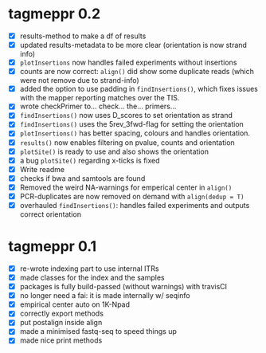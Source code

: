 # tagmeppr 0.2

- [x] results-method to make a df of results
- [x] updated results-metadata to be more clear (orientation is now strand info)
- [x] `plotInsertions` now handles failed experiments without insertions
- [x] counts are now correct: `align()` did show some duplicate reads (which were not remove due to strand-info)
- [x] added the option to use padding in `findInsertions()`, which fixes issues with the mapper reporting matches over the TIS.
- [x] wrote checkPrimer to... check... the... primers...
- [x] `findInsertions()` now uses D_scores to set orientation as strand
- [x] `findInsertions()` uses the 5rev_3fwd-flag for setting the orientation
- [x] `plotInsertions()` has better spacing, colours and handles orientation.
- [x] `results()` now enables filtering on pvalue, counts and orientation
- [x] `plotSite()` is ready to use and also shows the orientation
- [x] a bug `plotSite()` regarding x-ticks is fixed
- [x] Write readme
- [x] checks if bwa and samtools are found
- [x] Removed the weird NA-warnings for emperical center in `align()`
- [x] PCR-duplicates are now removed on demand with `align(dedup = T)`
- [x] overhauled `findInsertions()`: handles failed experiments and outputs correct orientation

# tagmeppr 0.1

- [x] re-wrote indexing part to use internal ITRs
- [x] made classes for the index and the samples
- [x] packages is fully build-passed (without warnings) with travisCI
- [x] no longer need a fai: it is made internally w/ seqinfo
- [x] empirical center auto on 1K-Npad
- [x] correctly export methods
- [x] put postalign inside align
- [x] made a minimised fastq-seq to speed things up
- [x] made nice print methods
